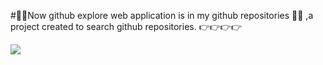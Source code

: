 #🚀️🚀️Now github explore web application  is in my github repositories 🚀️🚀️ ,a project created to search github repositories.  👉️👉️👉️👉

<img src="./assets/git-hub-explore.mp4">